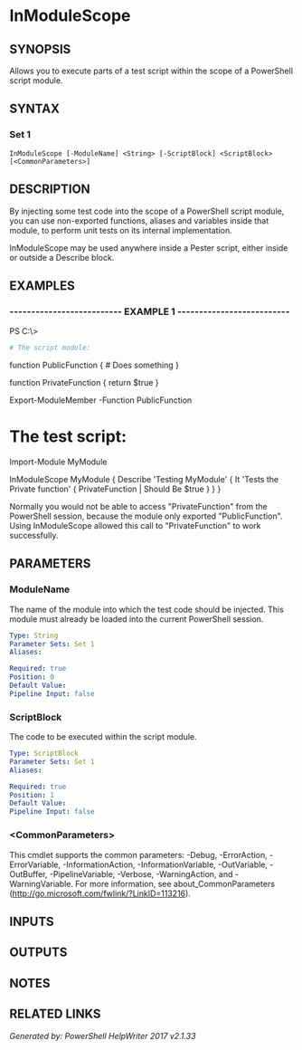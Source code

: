 ﻿# InModuleScope

## SYNOPSIS
Allows you to execute parts of a test script within the
scope of a PowerShell script module.

## SYNTAX

### Set 1
```
InModuleScope [-ModuleName] <String> [-ScriptBlock] <ScriptBlock> [<CommonParameters>]
```

## DESCRIPTION
By injecting some test code into the scope of a PowerShell
script module, you can use non-exported functions, aliases
and variables inside that module, to perform unit tests on
its internal implementation.

InModuleScope may be used anywhere inside a Pester script,
either inside or outside a Describe block.

## EXAMPLES

### -------------------------- EXAMPLE 1 --------------------------
PS C:\\\>
```powershell
# The script module:
```

function PublicFunction
{
    # Does something
}

function PrivateFunction
{
    return $true
}

Export-ModuleMember -Function PublicFunction

# The test script:

Import-Module MyModule

InModuleScope MyModule {
    Describe 'Testing MyModule' {
        It 'Tests the Private function' {
            PrivateFunction \| Should Be $true
        }
    }
}

Normally you would not be able to access "PrivateFunction" from
the PowerShell session, because the module only exported
"PublicFunction".  Using InModuleScope allowed this call to
"PrivateFunction" to work successfully.

## PARAMETERS

### ModuleName
The name of the module into which the test code should be
injected. This module must already be loaded into the current
PowerShell session.

```yaml
Type: String
Parameter Sets: Set 1
Aliases: 

Required: true
Position: 0
Default Value: 
Pipeline Input: false
```

### ScriptBlock
The code to be executed within the script module.

```yaml
Type: ScriptBlock
Parameter Sets: Set 1
Aliases: 

Required: true
Position: 1
Default Value: 
Pipeline Input: false
```

### \<CommonParameters\>
This cmdlet supports the common parameters: -Debug, -ErrorAction, -ErrorVariable, -InformationAction, -InformationVariable, -OutVariable, -OutBuffer, -PipelineVariable, -Verbose, -WarningAction, and -WarningVariable. For more information, see about_CommonParameters (http://go.microsoft.com/fwlink/?LinkID=113216).

## INPUTS

## OUTPUTS

## NOTES

## RELATED LINKS


*Generated by: PowerShell HelpWriter 2017 v2.1.33*
